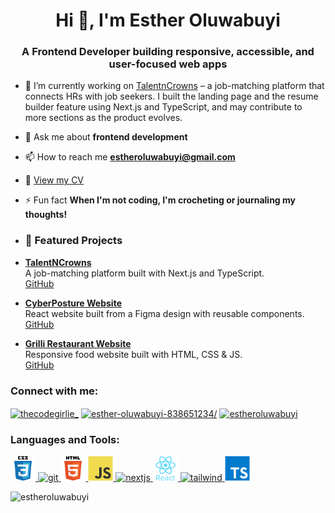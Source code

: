 <h1 align="center">Hi 👋, I'm Esther Oluwabuyi</h1>
<h3 align="center">A Frontend Developer building responsive, accessible, and user-focused web apps</h3>

- 🔭 I’m currently working on [TalentnCrowns](https://github.com/archsaintnexus/talent-n-crowns-client) – a job-matching platform that connects HRs with job seekers. I built the landing page and the resume builder feature using Next.js and TypeScript, and may contribute to more sections as the product evolves.

- 💬 Ask me about **frontend development**

- 📫 How to reach me **estheroluwabuyi@gmail.com**

- 📄  [View my CV](https://drive.google.com/file/d/1I847qwfjhVEsXnd0TfFos50jd1j3FjZX/view?usp=sharing)

- ⚡ Fun fact **When I'm not coding, I'm crocheting or journaling my thoughts!**

- ### 📌 Featured Projects

- **[TalentNCrowns](https://talentncrowns.vercel.app/)**  
  A job-matching platform built with Next.js and TypeScript.  
  [GitHub](https://github.com/archsaintnexus/talent-n-crowns-client)

- **[CyberPosture Website](https://cyberposture-the-code-gal.netlify.app/)**  
  React website built from a Figma design with reusable components.  
  [GitHub](https://github.com/estheroluwabuyi/cyberposture--v2)

- **[Grilli Restaurant Website](https://grilli-restaurant-thecodegal.netlify.app/)**  
  Responsive food website built with HTML, CSS & JS.  
  [GitHub](https://github.com/estheroluwabuyi/Grilli-Website)
  
<h3 align="left">Connect with me:</h3>  
<p align="left">  
<a href="https://twitter.com/thecodegirlie_" target="blank"><img align="center" src="https://raw.githubusercontent.com/rahuldkjain/github-profile-readme-generator/master/src/images/icons/Social/twitter.svg" alt="thecodegirlie_" height="30" width="40" /></a>  
<a href="https://linkedin.com/in/esther-oluwabuyi-838651234/" target="blank"><img align="center" src="https://raw.githubusercontent.com/rahuldkjain/github-profile-readme-generator/master/src/images/icons/Social/linked-in-alt.svg" alt="esther-oluwabuyi-838651234/" height="30" width="40" /></a>  
<a href="https://codesandbox.com/estheroluwabuyi" target="blank"><img align="center" src="https://raw.githubusercontent.com/rahuldkjain/github-profile-readme-generator/master/src/images/icons/Social/codesandbox.svg" alt="estheroluwabuyi" height="30" width="40" /></a>  
</p>  <h3 align="left">Languages and Tools:</h3>  
<p align="left"> <a href="https://www.w3schools.com/css/" target="_blank" rel="noreferrer"> <img src="https://raw.githubusercontent.com/devicons/devicon/master/icons/css3/css3-original-wordmark.svg" alt="css3" width="40" height="40"/> </a> <a href="https://git-scm.com/" target="_blank" rel="noreferrer"> <img src="https://www.vectorlogo.zone/logos/git-scm/git-scm-icon.svg" alt="git" width="40" height="40"/> </a> <a href="https://www.w3.org/html/" target="_blank" rel="noreferrer"> <img src="https://raw.githubusercontent.com/devicons/devicon/master/icons/html5/html5-original-wordmark.svg" alt="html5" width="40" height="40"/> </a> <a href="https://developer.mozilla.org/en-US/docs/Web/JavaScript" target="_blank" rel="noreferrer"> <img src="https://raw.githubusercontent.com/devicons/devicon/master/icons/javascript/javascript-original.svg" alt="javascript" width="40" height="40"/> </a> <a href="https://nextjs.org/" target="_blank" rel="noreferrer"> <img src="https://cdn.worldvectorlogo.com/logos/nextjs-2.svg" alt="nextjs" width="40" height="40"/> </a> <a href="https://reactjs.org/" target="_blank" rel="noreferrer"> <img src="https://raw.githubusercontent.com/devicons/devicon/master/icons/react/react-original-wordmark.svg" alt="react" width="40" height="40"/> </a> <a href="https://tailwindcss.com/" target="_blank" rel="noreferrer"> <img src="https://www.vectorlogo.zone/logos/tailwindcss/tailwindcss-icon.svg" alt="tailwind" width="40" height="40"/> </a> <a href="https://www.typescriptlang.org/" target="_blank" rel="noreferrer"> <img src="https://raw.githubusercontent.com/devicons/devicon/master/icons/typescript/typescript-original.svg" alt="typescript" width="40" height="40"/> </a> </p>  <p><img align="left" src="https://github-readme-stats.vercel.app/api/top-langs?username=estheroluwabuyi&show_icons=true&locale=en&layout=compact" alt="estheroluwabuyi" /></p>
